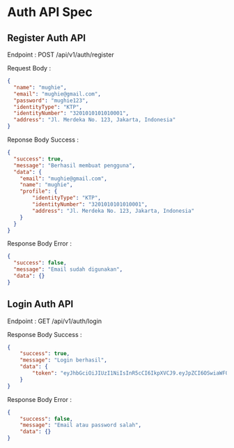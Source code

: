 # Auth API Spec

## Register Auth API

Endpoint : POST /api/v1/auth/register

Request Body : 

```json
{
  "name": "mughie",
  "email": "mughie@gmail.com",
  "password": "mughie123",
  "identityType": "KTP",
  "identityNumber": "3201010101010001",
  "address": "Jl. Merdeka No. 123, Jakarta, Indonesia"
}
```

Reponse Body Success : 

```json
{
  "success": true,
  "message": "Berhasil membuat pengguna",
  "data": {
    "email": "mughie@gmail.com",
    "name": "mughie",
    "profile": {
        "identityType": "KTP",
        "identityNumber": "3201010101010001",
        "address": "Jl. Merdeka No. 123, Jakarta, Indonesia"
    }
  }
}
```
Response Body Error : 

```json
{
  "success": false,
  "message": "Email sudah digunakan",
  "data": {}
}
```

## Login Auth API

Endpoint : GET /api/v1/auth/login

Response Body Success : 

```json
{
    "success": true,
    "message": "Login berhasil",
    "data": {
        "token": "eyJhbGciOiJIUzI1NiIsInR5cCI6IkpXVCJ9.eyJpZCI6OSwiaWF0IjoxNzMwMjg3MzA4LCJleHAiOjE3MzAzNzM3MDh9.b5SaUHlXfqwQIcTJvPhxo7RadBJ9rDl1lzSFXJXGW4U"
    }
}
```

Response Body Error : 

```json
{
    "success": false,
    "message": "Email atau password salah",
    "data": {}
}
```